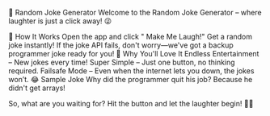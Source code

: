 🤣 Random Joke Generator
Welcome to the Random Joke Generator – where laughter is just a click away! 😜

🚀 How It Works
Open the app and click " Make Me Laugh!"
Get a random joke instantly!
If the joke API fails, don't worry—we've got a backup programmer joke ready for you!
🎉 Why You'll Love It
Endless Entertainment – New jokes every time!
Super Simple – Just one button, no thinking required.
Failsafe Mode – Even when the internet lets you down, the jokes won’t.
😂 Sample Joke
Why did the programmer quit his job?
Because he didn't get arrays!

So, what are you waiting for? Hit the button and let the laughter begin! 🚀🤣





